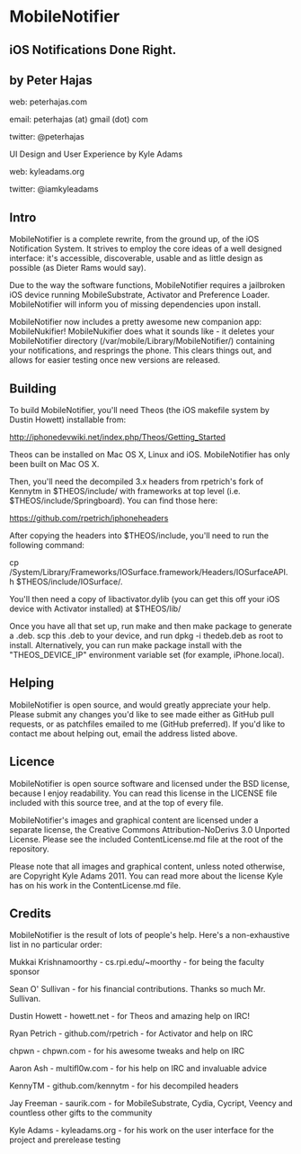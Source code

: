 MobileNotifier
==============
iOS Notifications Done Right.
----------------------------

by Peter Hajas
--------------
web: peterhajas.com

email: peterhajas (at) gmail (dot) com

twitter: @peterhajas

UI Design and User Experience by Kyle Adams

web: kyleadams.org

twitter: @iamkyleadams

Intro
-----

MobileNotifier is a complete rewrite, from the ground up, of the iOS Notification System. It strives to employ the core ideas of a well designed interface: it's accessible, discoverable, usable and as little design as possible (as Dieter Rams would say).

Due to the way the software functions, MobileNotifier requires a jailbroken iOS device running MobileSubstrate, Activator and Preference Loader. MobileNotifier will inform you of missing dependencies upon install.

MobileNotifier now includes a pretty awesome new companion app: MobileNukifier! MobileNukifier does what it sounds like - it deletes your MobileNotifier directory (/var/mobile/Library/MobileNotifier/) containing your notifications, and resprings the phone. This clears things out, and allows for easier testing once new versions are released.

Building
--------

To build MobileNotifier, you'll need Theos (the iOS makefile system by Dustin Howett) installable from:

http://iphonedevwiki.net/index.php/Theos/Getting_Started

Theos can be installed on Mac OS X, Linux and iOS. MobileNotifier has only been built on Mac OS X.

Then, you'll need the decompiled 3.x headers from rpetrich's fork of Kennytm in $THEOS/include/ with frameworks at top level (i.e. $THEOS/include/Springboard). You can find those here:

https://github.com/rpetrich/iphoneheaders

After copying the headers into $THEOS/include, you'll need to run the following command:

cp /System/Library/Frameworks/IOSurface.framework/Headers/IOSurfaceAPI.h $THEOS/include/IOSurface/.

You'll then need a copy of libactivator.dylib (you can get this off your iOS device with Activator installed) at $THEOS/lib/

Once you have all that set up, run make and then make package to generate a .deb. scp this .deb to your device, and run dpkg -i thedeb.deb as root to install. Alternatively, you can run make package install with the "THEOS_DEVICE_IP" environment variable set (for example, iPhone.local).

Helping
-------

MobileNotifier is open source, and would greatly appreciate your help. Please submit any changes you'd like to see made either as GitHub pull requests, or as patchfiles emailed to me (GitHub preferred). If you'd like to contact me about helping out, email the address listed above.

Licence
-------

MobileNotifier is open source software and licensed under the BSD license, because I enjoy readability. You can read this license in the LICENSE file included with this source tree, and at the top of every file.

MobileNotifier's images and graphical content are licensed under a separate license, the Creative Commons Attribution-NoDerivs 3.0 Unported License. Please see the included ContentLicense.md file at the root of the repository.

Please note that all images and graphical content, unless noted otherwise, are Copyright Kyle Adams 2011. You can read more about the license Kyle has on his work in the ContentLicense.md file.

Credits
-------

MobileNotifier is the result of lots of people's help. Here's a non-exhaustive list in no particular order:


Mukkai Krishnamoorthy - cs.rpi.edu/~moorthy - for being the faculty sponsor

Sean O' Sullivan - for his financial contributions. Thanks so much Mr. Sullivan.

Dustin Howett - howett.net - for Theos and amazing help on IRC!

Ryan Petrich - github.com/rpetrich - for Activator and help on IRC

chpwn - chpwn.com - for his awesome tweaks and help on IRC

Aaron Ash - multifl0w.com - for his help on IRC and invaluable advice

KennyTM - github.com/kennytm - for his decompiled headers

Jay Freeman - saurik.com - for MobileSubstrate, Cydia, Cycript, Veency and countless other gifts to the community

Kyle Adams - kyleadams.org - for his work on the user interface for the project and prerelease testing
